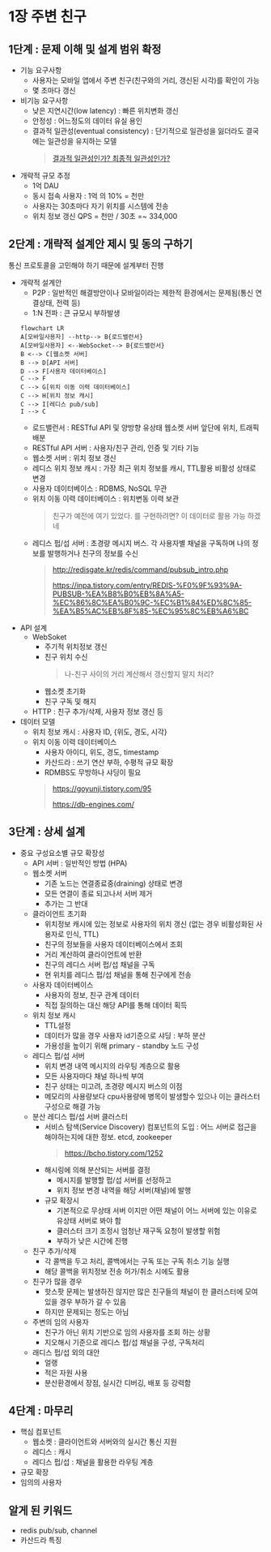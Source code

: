# 1장 주변 친구

## 1단계 : 문제 이해 및 설계 범위 확정
- 기능 요구사항
  - 사용자는 모바일 앱에서 주변 친구(친구와의 거리, 갱신된 시각)를 확인이 가능
  - 몇 초마다 갱신
- 비기능 요구사항
  - 낮은 지연시간(low latency) : 빠른 위치변화 갱신
  - 안정성 : 어느정도의 데이터 유실 용인
  - 결과적 일관성(eventual consistency) : 단기적으로 일관성을 잃더라도 결국에는 일관성을 유지하는 모델
    > [결과적 일관성인가? 최종적 일관성인가?](https://www.popit.kr/%EA%B2%B0%EA%B3%BC%EC%A0%81-%EC%9D%BC%EA%B4%80%EC%84%B1%EC%9D%B8%EA%B0%80-%EC%B5%9C%EC%A2%85%EC%A0%81-%EC%9D%BC%EA%B4%80%EC%84%B1%EC%9D%B8%EA%B0%80/)
- 개략적 규모 추정
  - 1억 DAU
  - 동시 접속 사용자 : 1억 의 10% = 천만
  - 사용자는 30초마다 자기 위치를 시스템에 전송
  - 위치 정보 갱신 QPS = 천만 / 30초 =~ 334,000

## 2단계 : 개략적 설계안 제시 및 동의 구하기
통신 프로토콜을 고민해야 하기 때문에 설계부터 진행
- 개략적 설계안
  - P2P : 일반적인 해결방안이나 모바일이라는 제한적 환경에서는 문제됨(통신 연결상태, 전력 등)
  - 1:N 전파 : 큰 규모시 부하발생
  ```mermaid
  flowchart LR
  A[모바일사용자] --http--> B{로드밸런서}
  A[모바일사용자] <--WebSocket--> B{로드밸런서}
  B <--> C[웹소켓 서버]
  B --> D[API 서버]
  D --> F[사용자 데이터베이스]
  C --> F
  C --> G[위치 이동 이력 데이터베이스]
  C --> H[위치 정보 캐시]
  C --> I[레디스 pub/sub]
  I --> C
  ```
  - 로드밸런서 : RESTful API 및 양방향 유상태 웹소켓 서버 앞단에 위치, 트래픽 배분
  - RESTful API 서버 : 사용자/친구 관리, 인증 및 기타 기능
  - 웹소켓 서버 : 위치 정보 갱신
  - 레디스 위치 정보 캐시 : 가장 최근 위치 정보를 캐시, TTL활용 비활성 상태로 변경
  - 사용자 데이터베이스 : RDBMS, NoSQL 무관
  - 위치 이동 이력 데이터베이스 : 위치변동 이력 보관
    > 친구가 예전에 여기 있었다. 를 구현하려면? 이 데이터로 활용 가능 하겠네
  - 레디스 펍/섭 서버 : 초경량 메시지 버스. 각 사용자별 채널을 구독하며 나의 정보를 발행하거나 친구의 정보를 수신
    > http://redisgate.kr/redis/command/pubsub_intro.php
    >
    > https://inpa.tistory.com/entry/REDIS-%F0%9F%93%9A-PUBSUB-%EA%B8%B0%EB%8A%A5-%EC%86%8C%EA%B0%9C-%EC%B1%84%ED%8C%85-%EA%B5%AC%EB%8F%85-%EC%95%8C%EB%A6%BC
- API 설계
  - WebSoket
    - 주기적 위치정보 갱신
    - 친구 위치 수신
      > 나-친구 사이의 거리 계산해서 갱신할지 말지 처리?
    - 웹소켓 초기화
    - 친구 구독 및 해지
  - HTTP : 친구 추가/삭제, 사용자 정보 갱신 등
- 데이터 모델
  - 위치 정보 캐시 : 사용자 ID, {위도, 경도, 시각}
  - 위치 이동 이력 데이터베이스
    - 사용자 아이디, 위도, 경도, timestamp
    - 카산드라 : 쓰기 연산 부하, 수평적 규모 확장
    - RDMBS도 무방하나 샤딩이 필요
    > https://goyunji.tistory.com/95
    > 
    > https://db-engines.com/

## 3단계 : 상세 설계
- 중요 구성요소별 규모 확장성
  - API 서버 : 일반적인 방법 (HPA)
  - 웹소켓 서버
    - 기존 노드는 연결종료중(draining) 상태로 변경
    - 모든 연결이 종료 되고나서 서버 제거
    - 추가는 그 반대
  - 클라이언트 초기화
    - 위치정보 캐시에 있는 정보로 사용자의 위치 갱신 (없는 경우 비활성화된 사용자로 인식, TTL)
    - 친구의 정보들을 사용자 데이터베이스에서 조회
    - 거리 계산하여 클라이언트에 반환
    - 친구의 레디스 서버 펍/섭 채널을 구독
    - 현 위치를 레디스 펍/섭 채널을 통해 친구에게 전송
  - 사용자 데이터베이스
    - 사용자의 정보, 친구 관계 데이터
    - 직접 질의하는 대신 해당 API를 통해 데이터 획득
  - 위치 정보 캐시
    - TTL설정
    - 데이터가 많을 경우 사용자 id기준으로 샤딩 : 부하 분산
    - 가용성을 높이기 위해 primary - standby 노드 구성
  - 레디스 펍/섭 서버
    - 위치 변경 내역 메시지의 라우팅 계층으로 활용
    - 모든 사용자마다 채널 하나씩 부여
    - 친구 상태는 미고려, 초경량 메시지 버스의 이점
    - 메모리의 사용량보다 cpu사용량에 병목이 발생할수 있으나 이는 클러스터 구성으로 해결 가능
  - 분산 레디스 펍/섭 서버 클러스터
    - 서비스 탐색(Service Discovery) 컴포넌트의 도입 : 어느 서버로 접근을 해야하는지에 대한 정보. etcd, zookeeper
      > https://bcho.tistory.com/1252
    - 해시링에 의해 분산되는 서버를 결정
      - 메시지를 발행할 펍/섭 서버를 선정하고
      - 위치 정보 변경 내역을 해당 서버(채널)에 발행
    - 규모 확장시
      - 기본적으로 무상태 서버 이지만 어떤 채널이 어느 서버에 있는 이유로 유상태 서버로 봐야 함
      - 클러스터 크기 조정시 엄청난 재구독 요청이 발생할 위험
      - 부하가 낮은 시간에 진행
  - 친구 추가/삭제
    - 각 콜백을 두고 처리, 콜백에서는 구독 또는 구독 취소 기능 실행
    - 해당 콜백을 위치정보 전송 허가/취소 시에도 활용
  - 친구가 많을 경우
    - 핫스팟 문제는 발생하진 않지만 많은 친구들의 채널이 한 클러스터에 모여있을 경우 부하가 갈 수 있음
    - 하지만 문제되는 정도는 아님
  - 주변의 임의 사용자
    - 친구가 아닌 위치 기반으로 임의 사용자를 조회 하는 상황
    - 지오해시 기준으로 레디스 펍/섭 채널을 구성, 구독처리
  - 래디스 펍/섭 외의 대안
    - 얼랭
    - 적은 자원 사용
    - 분산환경에서 장점, 실시간 디버깅, 배포 등 강력함
## 4단계 : 마무리
- 핵심 컴포넌트
  - 웹소켓 : 클라이언트와 서버와의 실시간 통신 지원
  - 레디스 : 캐시
  - 레디스 펍/섭 : 채널을 활용한 라우팅 계층
- 규모 확장
- 임의의 사용자

## 알게 된 키워드
- redis pub/sub, channel
- 카산드라 특징